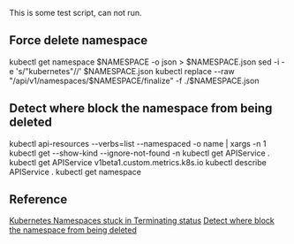 This is some test script, can not run.


## Force delete namespace
kubectl get namespace $NAMESPACE -o json > $NAMESPACE.json
sed -i -e 's/"kubernetes"//' $NAMESPACE.json
kubectl replace --raw "/api/v1/namespaces/$NAMESPACE/finalize" -f ./$NAMESPACE.json

## Detect where block the namespace from being deleted
kubectl api-resources --verbs=list --namespaced -o name | xargs -n 1 kubectl get --show-kind --ignore-not-found -n <terminating-namespace>
kubectl get APIService <version>.<api-resource>
kubectl get APIService v1beta1.custom.metrics.k8s.io
kubectl describe APIService <version>.<api-resource>
kubectl get namespace


## Reference
[Kubernetes Namespaces stuck in Terminating status](https://stackoverflow.com/questions/52954174/kubernetes-namespaces-stuck-in-terminating-status)
[Detect where block the namespace from being deleted](https://www.ibm.com/support/knowledgecenter/SSBS6K_3.2.x/troubleshoot/ns_terminating.html)

